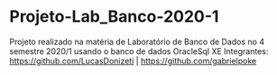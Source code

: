 # Projeto-Lab_Banco-2020-1
Projeto realizado na matéria de Laboratório de Banco de Dados no 4 semestre 2020/1 usando o banco de dados OracleSql XE 
Integrantes: https://github.com/LucasDonizeti | https://github.com/gabrielpoke
